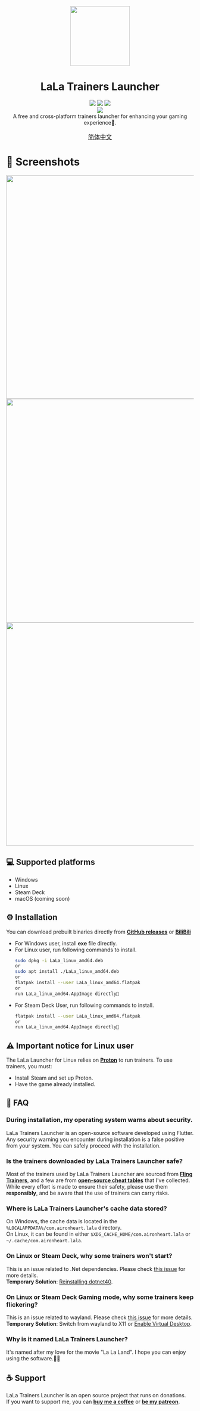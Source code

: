 <div align="center">
  <img width="160" src="image/LaLa_round.png">
  <h1>LaLa Trainers Launcher</h1>
  <div>
    <img src="https://img.shields.io/badge/Windows-0078D6?style=for-the-badge&logo=windows&logoColor=white">
    <img src="https://img.shields.io/badge/Linux-FCC624?style=for-the-badge&logo=linux&logoColor=black">
    <img src="https://img.shields.io/badge/steam-%23000000.svg?style=for-the-badge&logo=steam&logoColor=white">
  </div>
    <div>
    <img src="https://img.shields.io/badge/License-AGPL_v3-blue.svg">
  </div>
  A free and cross-platform trainers launcher for enhancing your gaming experience🤗.  
  <br><br>
  <span style="font-size: 16px;"><a href="./docs/README_zh.md">简体中文</a></span>
</div>

# 👀 Screenshots
<div align="center">
  <img src="image/library.png" width=600 />
  <img src="image/game.png" width=600 />
  <img src="image/detail.png" width=600 />
</div>

## 💻 Supported platforms
* Windows
* Linux
* Steam Deck
* macOS (coming soon)

## ⚙️ Installation
You can download prebuilt binaries directly from [**GitHub releases**](https://github.com/wyyadd/LaLa/releases) or [**BiliBili**](https://www.bilibili.com/read/cv27455416)
- For Windows user, install **exe** file directly.
- For Linux user, run following commands to install.
    ```bash
    sudo dpkg -i LaLa_linux_amd64.deb
    or
    sudo apt install ./LaLa_linux_amd64.deb
    or
    flatpak install --user LaLa_linux_amd64.flatpak
    or
    run LaLa_linux_amd64.AppImage directly🥰
    ```
- For Steam Deck User, run following commands to install.
    ```bash
    flatpak install --user LaLa_linux_amd64.flatpak
    or
    run LaLa_linux_amd64.AppImage directly🥰
    ```

## ⚠️ Important notice for Linux user
The LaLa Launcher for Linux relies on [**Proton**](https://github.com/ValveSoftware/Proton) to run trainers. To use trainers, you must:
- Install Steam and set up Proton.
- Have the game already installed.

## 🙋 FAQ
### During installation, my operating system warns about security.
LaLa Trainers Launcher is an open-source software developed using Flutter. Any security warning you encounter during installation is a false positive from your system. You can safely proceed with the installation.

### Is the trainers downloaded by LaLa Trainers Launcher safe?
Most of the trainers used by LaLa Trainers Launcher are sourced from [**Fling Trainers**](https://flingtrainer.com), and a few are from [**open-source cheat tables**](https://github.com/wyyadd/trainers) that I've collected.   
While every effort is made to ensure their safety, please use them **responsibly**, and be aware that the use of trainers can carry risks.

### Where is LaLa Trainers Launcher's cache data stored?
On Windows, the cache data is located in the ```%LOCALAPPDATA%/com.aironheart.lala``` directory.  
On Linux, it can be found in either ```$XDG_CACHE_HOME/com.aironheart.lala``` or ```~/.cache/com.aironheart.lala```.

### On Linux or Steam Deck, why some trainers won't start?
This is an issue related to .Net dependencies. Please check [this issue](https://github.com/madewokherd/wine-mono/issues/167) for more details.   
**Temporary Solution**: [Reinstalling dotnet40](docs/reinstall_dotnet40.md).

### On Linux or Steam Deck Gaming mode, why some trainers keep flickering?
This is an issue related to wayland. Please check [this issue](https://github.com/wyyadd/LaLa/issues/6) for more details.  
**Temporary Solution**: Switch from wayland to X11 or [Enable Virtual Desktop](docs/enable_virtual_desktop.md).

### Why is it named LaLa Trainers Launcher?
It's named after my love for the movie "La La Land". I hope you can enjoy using the software.💃🏽

## ☕ Support
LaLa Trainers Launcher is an open source project that runs on donations.  
If you want to support me, you can [**buy me a coffee**](https://ko-fi.com/LaLaLauncher) or [**be my patreon**](https://www.patreon.com/LaLaLauncher).

